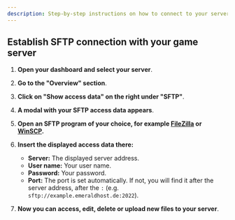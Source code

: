 ```yaml
---
description: Step-by-step instructions on how to connect to your server via SFTP to edit, upload or delete files.
---
```


## Establish SFTP connection with your game server

1. <strong>Open your dashboard and select your server</strong>.

2. <strong>Go to the "Overview" section</strong>.

3. <strong>Click on "Show access data" on the right under "SFTP"</strong>.

4. <strong>A modal with your SFTP access data appears</strong>.

5. <strong>Open an SFTP program of your choice, for example [FileZilla](https://filezilla-project.org/) or [WinSCP](https://winscp.net/index.php).</strong>

6. <strong>Insert the displayed access data there:</strong>

    - <strong>Server:</strong> The displayed server address.
    - <strong>User name:</strong> Your user name.
    - <strong>Password:</strong> Your password.
    - <strong>Port:</strong> The port is set automatically. If not, you will find it after the server address, after the ```:``` (e.g. ```sftp://example.emeraldhost.de:2022```).

7. <strong>Now you can access, edit, delete or upload new files to your server</strong>.
